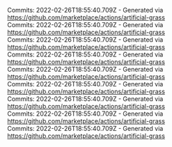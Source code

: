 Commits: 2022-02-26T18:55:40.709Z - Generated via https://github.com/marketplace/actions/artificial-grass
<br>
Commits: 2022-02-26T18:55:40.709Z - Generated via https://github.com/marketplace/actions/artificial-grass
<br>
Commits: 2022-02-26T18:55:40.709Z - Generated via https://github.com/marketplace/actions/artificial-grass
<br>
Commits: 2022-02-26T18:55:40.709Z - Generated via https://github.com/marketplace/actions/artificial-grass
<br>
Commits: 2022-02-26T18:55:40.709Z - Generated via https://github.com/marketplace/actions/artificial-grass
<br>
Commits: 2022-02-26T18:55:40.709Z - Generated via https://github.com/marketplace/actions/artificial-grass
<br>
Commits: 2022-02-26T18:55:40.709Z - Generated via https://github.com/marketplace/actions/artificial-grass
<br>
Commits: 2022-02-26T18:55:40.709Z - Generated via https://github.com/marketplace/actions/artificial-grass
<br>
Commits: 2022-02-26T18:55:40.709Z - Generated via https://github.com/marketplace/actions/artificial-grass
<br>
